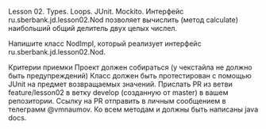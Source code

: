 Lesson 02. Types. Loops. JUnit. Mockito.
Интерфейс ru.sberbank.jd.lesson02.Nod позволяет вычислить (метод сalculate) наибольший общий делитель двух целых числел.

Напишите класс NodImpl, который реализует интерфейс ru.sberbank.jd.lesson02.Nod.

Критерии приемки
Проект должен собираться (у чекстайла не должно быть предупреждений)
Класс должен быть протестирован с помощью JUnit на предмет возвращаемых значений.
Прислать PR из ветви feature/lesson02 в ветку develop (созданную от master) в вашем репозитории.
Cсылку на PR отправить в личным сообщением в телеграмм @vmnaumov.
Ко всем методам и должны быть написаны java docs.